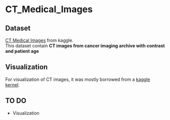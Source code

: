 # CT_Medical_Images

## Dataset 
[CT Medical Images](https://www.kaggle.com/kmader/siim-medical-images) from kaggle.<br>
This dataset contain **CT images from cancer imaging archive with contrast and patient age**

## Visualization
For visualization of CT images, it was mostly borrowed from a [kaggle kernel](https://www.kaggle.com/gpreda/visualize-ct-dicom-data).




## TO DO
- Visualization
